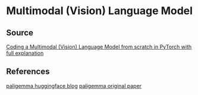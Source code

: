 # Multimodal (Vision) Language Model


## Source
[Coding a Multimodal (Vision) Language Model from scratch in PyTorch with full explanation](https://www.youtube.com/watch?v=vAmKB7iPkWw)

## References
[paligemma huggingface blog](https://huggingface.co/blog/paligemma)
[paligemma original paper](https://arxiv.org/pdf/2407.07726)